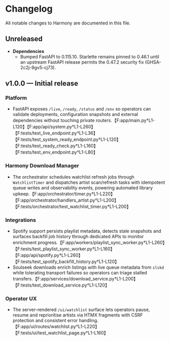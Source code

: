 # Changelog

All notable changes to Harmony are documented in this file.

## Unreleased
- **Dependencies**
  - Bumped FastAPI to 0.115.10. Starlette remains pinned to 0.46.1 until an upstream
    FastAPI release permits the 0.47.2 security fix (GHSA-2c2j-9gv5-cj73).

## v1.0.0 — Initial release

### Platform
- FastAPI exposes `/live`, `/ready`, `/status` and `/env` so operators can validate deployments, configuration snapshots and external dependencies without touching private routers.【F:app/main.py†L1-L120】【F:app/api/system.py†L1-L260】【F:tests/test_live_endpoint.py†L1-L36】【F:tests/test_system_ready_endpoint.py†L1-L120】【F:tests/test_ready_check.py†L1-L160】【F:tests/test_env_endpoint.py†L1-L80】

### Harmony Download Manager
- The orchestrator schedules watchlist refresh jobs through `WatchlistTimer` and dispatches artist scan/refresh tasks with idempotent queue writes and observability events, powering automated library upkeep.【F:app/orchestrator/timer.py†L1-L220】【F:app/orchestrator/handlers_artist.py†L1-L200】【F:tests/orchestrator/test_watchlist_timer.py†L1-L200】

### Integrations
- Spotify support persists playlist metadata, detects stale snapshots and surfaces backfill job history through dedicated APIs to monitor enrichment progress.【F:app/workers/playlist_sync_worker.py†L1-L260】【F:tests/test_playlist_sync_worker.py†L1-L160】【F:app/api/spotify.py†L1-L260】【F:tests/test_spotify_backfill_history.py†L1-L120】
- Soulseek downloads enrich listings with live queue metadata from `slskd` while tolerating transport failures so operators can triage stalled transfers.【F:app/services/download_service.py†L1-L200】【F:tests/test_download_service.py†L1-L120】

### Operator UX
- The server-rendered `/ui/watchlist` surface lets operators pause, resume and reprioritise artists via HTMX fragments with CSRF protection and consistent error handling.【F:app/ui/routes/watchlist.py†L1-L220】【F:tests/ui/test_watchlist_page.py†L1-L160】
